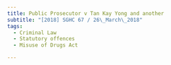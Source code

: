 ```yaml
---
title: Public Prosecutor v Tan Kay Yong and another 
subtitle: "[2018] SGHC 67 / 26\_March\_2018"
tags:
  - Criminal Law
  - Statutory offences
  - Misuse of Drugs Act

---
```


